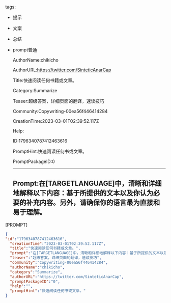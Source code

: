   tags: 
- 提示
- 文案
- 总结
- prompt普通

  AuthorName:chikicho

  AuthorURL:https://twitter.com/SinteticAnarCap

  Title:快速阅读任何书籍或文章。

  Category:Summarize

  Teaser:超级答案，详细页面的翻译，速读技巧

  Community:Copywriting-00ea56f446414284

  CreationTime:2023-03-01T02:39:52.117Z

  Help:

  ID:1796340787412463616

  PromptHint:快速阅读任何书或文章。

  PromptPackageID:0

  ---

  ## Prompt:在[TARGETLANGUAGE]中，清晰和详细地解释以下内容：基于所提供的文本以及你认为必要的补充内容。另外，请确保你的语言最为直接和易于理解。

[PROMPT]

  ```json
  {
  "id":"1796340787412463616",
    "creationTime":"2023-03-01T02:39:52.117Z",
    "title":"快速阅读任何书籍或文章。",
    "prompt":"在[TARGETLANGUAGE]中，清晰和详细地解释以下内容：基于所提供的文本以及你认为必要的补充内容。另外，请确保你的语言最为直接和易于理解。\n\n[PROMPT]",
    "teaser":"超级答案，详细页面的翻译，速读技巧",
    "community":"Copywriting-00ea56f446414284",
    "authorName":"chikicho",
    "category":"Summarize",
    "authorURL":"https://twitter.com/SinteticAnarCap",
    "promptPackageID":"0",
    "help":"",
    "promptHint":"快速阅读任何书或文章。"
  }
  ```
